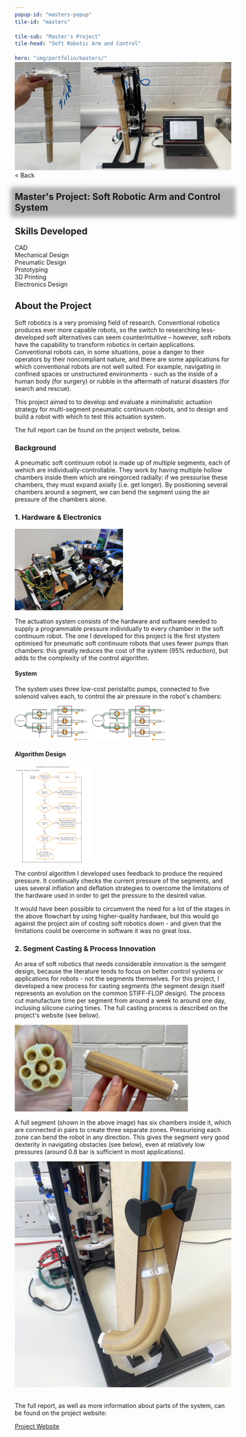 ```yaml
---
popup-id: "masters-popup"
tile-id: "masters"

tile-sub: "Master's Project"
tile-head: "Soft Robotic Arm and Control"

hero: "img/portfolio/masters/"
---
```


<popup-box>
    <div>
        <img src="img/portfolio/masters/X-1.png" style="margin-top: -30px; margin-bottom: 0;">
        <div class="back">< Back</div>
        <h2 style="background-color: rgba(0,0,0,0.3); box-shadow: 0 0 10px 10px rgba(0,0,0,0.3);">Master's Project: Soft Robotic Arm and Control System</h2>
    </div>
    <h2>Skills Developed</h2>
    <div class="pill">CAD</div><div class="pill">Mechanical Design</div><div class="pill">Pneumatic Design</div><div class="pill">Prototyping</div><div class="pill">3D Printing</div><div class="pill">Electronics Design</div>
    <h2>About the Project</h2>
    <p>Soft robotics is a very promising field of research. Conventional robotics produces ever more capable robots, so the switch to researching less-developed soft alternatives can seem counterintuitive – however, soft robots have the capability to transform robotics in certain applications. Conventional robots can, in some situations, pose a danger to their operators by their noncompliant nature, and there are some applications for which conventional robots are not well suited. For example, navigating in confined spaces or unstructured environments - such as the inside of a human body (for surgery) or rubble in the aftermath of natural disasters (for search and rescue).</p>
    <p>This project aimed to to develop and evaluate a minimalistic actuation strategy for multi-segment pneumatic continuum robots, and to design and build a robot with which to test this actuation system.</p>
    <p>The full report can be found on the project website, below.</p>
    <h3>Background</h3>
    A pneumatic soft continuum robot is made up of multiple segments, each of wehich are individually-controllable. They work by having multiple hollow chambers inside them which are reingorced radially: if we pressurise these chambers, they must expand axially (i.e. get longer). By positioning several chambers around a segment, we can bend the segment using the air pressure of the chambers alone.
    <h3>1. Hardware & Electronics</h3>
    <img src="img/portfolio/masters/PressSys.png" style="width:50%;">
    <p>The actuation system consists of the hardware and software needed to supply a programmable pressure individually to every chamber in the soft continuum robot. The one I developed for this project is the first stystem optimised for pneumatic soft continuum robots that uses fewer pumps than chambers: this greatly reduces the cost of the system (95% reduction), but adds to the complexity of the control algorithm.</p>
    <h4>System</h4>
    <p>The system uses three low-cost peristaltic pumps, connected to five solenoid valves each, to control the air pressure in the robot's chambers:</p>
    <img src="img/portfolio/masters/SysDia Inflate.png" style="width:35%;">
    <img src="img/portfolio/masters/SysDia Deflate.png" style="width:35%;">
    <h4>Algorithm Design</h4>
    <img src="img/portfolio/masters/FlowChart.png" style="width:35%;">
    <p>The control algorithm I developed uses feedback to produce the required pressure. It continually checks the current pressure of the segments, and uses several inflation and deflation strategies to overcome the limitations of the hardware used in order to get the pressure to the desired value.</p>
    <p>It would have been possible to circumvent the need for a lot of the stages in the above flowchart by using higher-quality hardware, but this would go against the project aim of costing soft robotics down - and given that the limitations could be overcome in software it was no great loss.</p>
    <h3>2. Segment Casting & Process Innovation</h3>
    <p>An area of soft robotics that needs considerable innovation is the semgent design, because the literature tends to focus on better control systems or applications for robots - not the segments themselves. For this project, I developed a new process for casting segments (the segment design itself represents an evolution on the common STIFF-FLOP design). The process cut manufacture time per segment from around a week to around one day, inclusing silicone curing times. The full casting process is described on the project's website (see below).</p>
    <img src="img/portfolio/masters/MadeSeg.png" style="width:80%;">
    <p>A full segment (shown in the above image) has six chambers inside it, which are connected in pairs to create three separate zones. Pressurising each zone can bend the robot in any direction. This gives the segment very good dexterity in navigating obstacles (see below), even at relatively low pressures (around 0.8 bar is sufficient in most applications).</p>
    <img src="img/portfolio/masters/ObstacleWrap.png" style="width:350%;">
    <br><br>
    <p>The full report, as well as more information about parts of the system, can be found on the project website:</p>
    <a class="button" href="https://3-pscr.github.io/">Project Website</a>    
</popup-box>
